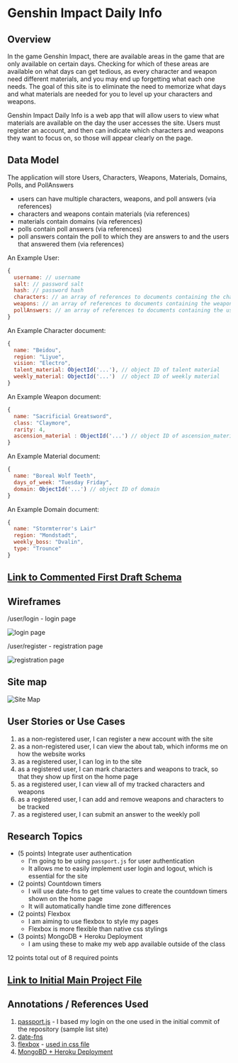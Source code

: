 <!-- ![Alt text](/relative/path/to/img.jpg?raw=true "Optional Title") -->
# Genshin Impact Daily Info

## Overview

In the game Genshin Impact, there are available areas in the game that are only available on certain days. Checking for which of these areas are available on what days can get tedious, as every character and weapon need different materials, and you may end up forgetting what each one needs. The goal of this site is to eliminate the need to memorize what days and what materials are needed for you to level up your characters and weapons.

Genshin Impact Daily Info is a web app that will allow users to view what materials are available on the day the user accesses the site. Users must register an account, and then can indicate which characters and weapons they want to focus on, so those will appear clearly on the page.

## Data Model

The application will store Users, Characters, Weapons, Materials, Domains, Polls, and PollAnswers

* users can have multiple characters, weapons, and poll answers (via references)
* characters and weapons contain materials (via references)
* materials contain domains (via references)
* polls contain poll answers (via references)
* poll answers contain the poll to which they are answers to and the users that answered them (via references)

An Example User:

```javascript
{
  username: // username
  salt: // password salt
  hash: // password hash
  characters: // an array of references to documents containing the character info
  weapons: // an array of references to documents containing the weapon info
  pollAnswers: // an array of references to documents containing the user's poll answers
}
```

An Example Character document:

```javascript
{
  name: "Beidou",
  region: "Liyue",
  vision: "Electro",
  talent_material: ObjectId('...'), // object ID of talent material
  weekly_material: ObjectId('...')  // object ID of weekly material
}
```

An Example Weapon document:

```javascript
{
  name: "Sacrificial Greatsword",
  class: "Claymore",
  rarity: 4,
  ascension_material : ObjectId('...') // object ID of ascension_material
}
```

An Example Material document:

```javascript
{
  name: "Boreal Wolf Teeth",
  days_of_week: "Tuesday Friday",
  domain: ObjectId('...') // object ID of domain
}
```

An Example Domain document:

```javascript
{
  name: "Stormterror's Lair"
  region: "Mondstadt", 
  weekly_boss: "Dvalin",
  type: "Trounce"
}
```


## [Link to Commented First Draft Schema](src/models/user_model.js) 

## Wireframes

/user/login - login page

![login page](documentation/wireframes/user_login.png)

/user/register - registration page

![registration page](documentation/wireframes/user_register.png)

## Site map

![Site Map](/documentation/AIT%20Final%20Project%20Sitemap.png?raw=true)

## User Stories or Use Cases

1. as a non-registered user, I can register a new account with the site
2. as a non-registered user, I can view the about tab, which informs me on how the website works
3. as a registered user, I can log in to the site
4. as a registered user, I can mark characters and weapons to track, so that they show up first on the home page
5. as a registered user, I can view all of my tracked characters and weapons
6. as a registered user, I can add and remove weapons and characters to be tracked
7. as a registered user, I can submit an answer to the weekly poll

## Research Topics

* (5 points) Integrate user authentication
    * I'm going to be using `passport.js` for user authentication
    * It allows me to easily implement user login and logout, which is essential for the site
* (2 points) Countdown timers
    * I will use date-fns to get time values to create the countdown timers shown on the home page
    * It will automatically handle time zone differences
* (2 points) Flexbox
    * I am aiming to use flexbox to style my pages
    * Flexbox is more flexible than native css stylings
* (3 points) MongoDB + Heroku Deployment
    * I am using these to make my web app available outside of the class

12 points total out of 8 required points


## [Link to Initial Main Project File](src/app.js) 

## Annotations / References Used

1. [passport.js](https://github.com/nyu-csci-ua-0467-001-002-spring-2022/final-project-danilo-montes/tree/7230f041144c1ad6c4bbb0781ea62b11124e3168) - I based my login on the one used in the initial commit of the repository (sample list site)
2. [date-fns](https://date-fns.org/)
3. [flexbox](https://css-tricks.com/snippets/css/a-guide-to-flexbox/) - [used in css file](/public/stylesheets/style.css)
4. [MongoBD + Heroku Deployment](https://www.mongodb.com/developer/how-to/use-atlas-on-heroku/)